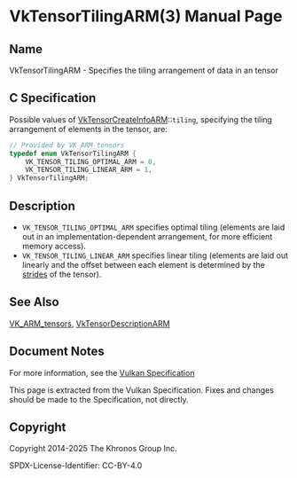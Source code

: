 # VkTensorTilingARM(3) Manual Page

## Name

VkTensorTilingARM - Specifies the tiling arrangement of data in an tensor



## [](#_c_specification)C Specification

Possible values of [VkTensorCreateInfoARM](https://registry.khronos.org/vulkan/specs/latest/man/html/VkTensorCreateInfoARM.html)::`tiling`, specifying the tiling arrangement of elements in the tensor, are:

```c++
// Provided by VK_ARM_tensors
typedef enum VkTensorTilingARM {
    VK_TENSOR_TILING_OPTIMAL_ARM = 0,
    VK_TENSOR_TILING_LINEAR_ARM = 1,
} VkTensorTilingARM;
```

## [](#_description)Description

- `VK_TENSOR_TILING_OPTIMAL_ARM` specifies optimal tiling (elements are laid out in an implementation-dependent arrangement, for more efficient memory access).
- `VK_TENSOR_TILING_LINEAR_ARM` specifies linear tiling (elements are laid out linearly and the offset between each element is determined by the [strides](https://registry.khronos.org/vulkan/specs/latest/html/vkspec.html#resources-tensor-description-strides) of the tensor).

## [](#_see_also)See Also

[VK\_ARM\_tensors](https://registry.khronos.org/vulkan/specs/latest/man/html/VK_ARM_tensors.html), [VkTensorDescriptionARM](https://registry.khronos.org/vulkan/specs/latest/man/html/VkTensorDescriptionARM.html)

## [](#_document_notes)Document Notes

For more information, see the [Vulkan Specification](https://registry.khronos.org/vulkan/specs/latest/html/vkspec.html#VkTensorTilingARM)

This page is extracted from the Vulkan Specification. Fixes and changes should be made to the Specification, not directly.

## [](#_copyright)Copyright

Copyright 2014-2025 The Khronos Group Inc.

SPDX-License-Identifier: CC-BY-4.0